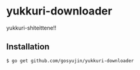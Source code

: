 # yukkuri-downloader

yukkuri-shiteittene!!

## Installation

```
$ go get github.com/gosyujin/yukkuri-downloader
```
